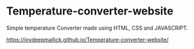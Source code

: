 # Temperature-converter-website
Simple temperature Converter made using HTML, CSS and JAVASCRIPT.

https://joydeepmallick.github.io/Temperature-converter-website/

